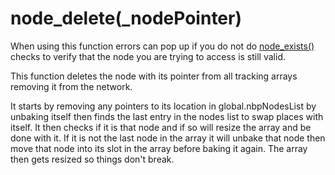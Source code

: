 # node_delete(_nodePointer)

When using this function errors can pop up if you do not do [node_exists()](/docs/node-exists) checks to verify that the node you are trying to access is still valid.

This function deletes the node with its pointer from all tracking arrays removing it from the network.

It starts by removing any pointers to its location in global.nbpNodesList by unbaking itself then finds the last entry in the nodes list to swap places with itself. It then checks if it is that node and if so will resize the array and be done with it. If it is not the last node in the array it will unbake that node then move that node into its slot in the array before baking it again. The array then gets resized so things don't break.